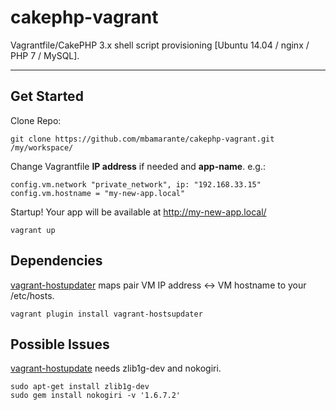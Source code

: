 cakephp-vagrant
==============


Vagrantfile/CakePHP 3.x shell script provisioning [Ubuntu 14.04 / nginx / PHP 7 / MySQL].

----------


Get Started
-----------

Clone Repo:

    git clone https://github.com/mbamarante/cakephp-vagrant.git /my/workspace/

Change Vagrantfile **IP address** if needed and **app-name**. e.g.:

    config.vm.network "private_network", ip: "192.168.33.15"
    config.vm.hostname = "my-new-app.local"

Startup! Your app will be available at http://my-new-app.local/

    vagrant up

Dependencies
-------------------

[vagrant-hostupdater](https://github.com/cogitatio/vagrant-hostsupdater)  maps pair VM IP address <-> VM hostname to your /etc/hosts.

    vagrant plugin install vagrant-hostsupdater

Possible Issues
--------------------

[vagrant-hostupdate](https://github.com/cogitatio/vagrant-hostsupdater) needs zlib1g-dev and nokogiri.

    sudo apt-get install zlib1g-dev
    sudo gem install nokogiri -v '1.6.7.2'


